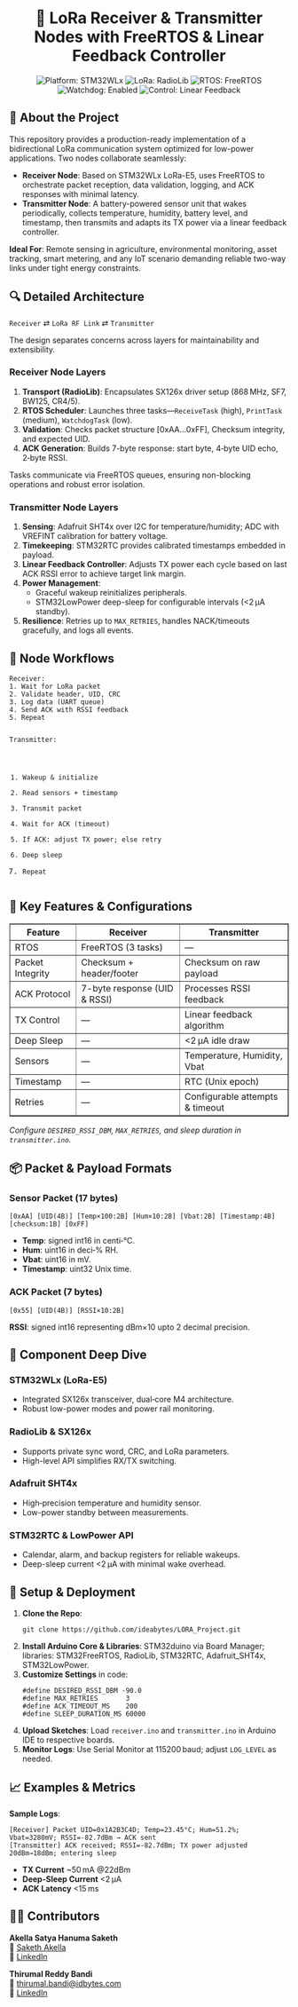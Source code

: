 <h1 align="center">📡 LoRa Receiver &amp; Transmitter Nodes with FreeRTOS &amp; Linear Feedback Controller</h1>
<p align="center">
  <img src="https://img.shields.io/badge/Platform-STM32WLx-blue" alt="Platform: STM32WLx" />
  <img src="https://img.shields.io/badge/LoRa-RadioLib-orange" alt="LoRa: RadioLib" />
  <img src="https://img.shields.io/badge/RTOS-FreeRTOS-green" alt="RTOS: FreeRTOS" />
  <img src="https://img.shields.io/badge/Watchdog-Enabled-critical" alt="Watchdog: Enabled" />
  <img src="https://img.shields.io/badge/Control-LinearFeedback-purple" alt="Control: Linear Feedback" />
</p>

<h2>📝 About the Project</h2>
<p>This repository provides a production-ready implementation of a bidirectional LoRa communication system optimized for low-power applications. Two nodes collaborate seamlessly:</p>
<ul>
  <li><strong>Receiver Node</strong>: Based on STM32WLx LoRa-E5, uses FreeRTOS to orchestrate packet reception, data validation, logging, and ACK responses with minimal latency.</li>
  <li><strong>Transmitter Node</strong>: A battery-powered sensor unit that wakes periodically, collects temperature, humidity, battery level, and timestamp, then transmits and adapts its TX power via a linear feedback controller.</li>
</ul>
<p><strong>Ideal For</strong>: Remote sensing in agriculture, environmental monitoring, asset tracking, smart metering, and any IoT scenario demanding reliable two-way links under tight energy constraints.</p>

<h2>🔍 Detailed Architecture</h2>
<p><code>Receiver</code> ⇄ <code>LoRa RF Link</code> ⇄ <code>Transmitter</code></p>
<p>The design separates concerns across layers for maintainability and extensibility.</p>

<h3>Receiver Node Layers</h3>
<ol>
  <li><strong>Transport (RadioLib)</strong>: Encapsulates SX126x driver setup (868 MHz, SF7, BW125, CR4/5).</li>
  <li><strong>RTOS Scheduler</strong>: Launches three tasks—<code>ReceiveTask</code> (high), <code>PrintTask</code> (medium), <code>WatchdogTask</code> (low).</li>
  <li><strong>Validation</strong>: Checks packet structure [0xAA…0xFF], Checksum integrity, and expected UID.</li>
  <li><strong>ACK Generation</strong>: Builds 7-byte response: start byte, 4‑byte UID echo, 2‑byte RSSI.</li>
</ol>
<p>Tasks communicate via FreeRTOS queues, ensuring non-blocking operations and robust error isolation.</p>

<h3>Transmitter Node Layers</h3>
<ol>
  <li><strong>Sensing</strong>: Adafruit SHT4x over I2C for temperature/humidity; ADC with VREFINT calibration for battery voltage.</li>
  <li><strong>Timekeeping</strong>: STM32RTC provides calibrated timestamps embedded in payload.</li>
  <li><strong>Linear Feedback Controller</strong>: Adjusts TX power each cycle based on last ACK RSSI error to achieve target link margin.</li>
  <li><strong>Power Management</strong>:
    <ul>
      <li>Graceful wakeup reinitializes peripherals.</li>
      <li>STM32LowPower deep-sleep for configurable intervals (<2 µA standby).</li>
    </ul>
  </li>
  <li><strong>Resilience</strong>: Retries up to <code>MAX_RETRIES</code>, handles NACK/timeouts gracefully, and logs all events.</li>
</ol>

<h2>🔄 Node Workflows</h2>
<pre><code>Receiver:
1. Wait for LoRa packet
2. Validate header, UID, CRC
3. Log data (UART queue)
4. Send ACK with RSSI feedback
5. Repeat

Transmitter:

1. Wakeup & initialize
2. Read sensors + timestamp
3. Transmit packet
4. Wait for ACK (timeout)
5. If ACK: adjust TX power; else retry
6. Deep sleep
7. Repeat
   </code></pre>

<h2>🔑 Key Features &amp; Configurations</h2>
<table border="1" cellspacing="0" cellpadding="8">
  <tr><th>Feature</th><th>Receiver</th><th>Transmitter</th></tr>
  <tr><td>RTOS</td><td>FreeRTOS (3 tasks)</td><td>—</td></tr>
  <tr><td>Packet Integrity</td><td>Checksum + header/footer</td><td>Checksum on raw payload</td></tr>
  <tr><td>ACK Protocol</td><td>7-byte response (UID &amp; RSSI)</td><td>Processes RSSI feedback</td></tr>
  <tr><td>TX Control</td><td>—</td><td>Linear feedback algorithm</td></tr>
  <tr><td>Deep Sleep</td><td>—</td><td>&lt;2 µA idle draw</td></tr>
  <tr><td>Sensors</td><td>—</td><td>Temperature, Humidity, Vbat</td></tr>
  <tr><td>Timestamp</td><td>—</td><td>RTC (Unix epoch)</td></tr>
  <tr><td>Retries</td><td>—</td><td>Configurable attempts &amp; timeout</td></tr>
</table>
<p><em>Configure <code>DESIRED_RSSI_DBM</code>, <code>MAX_RETRIES</code>, and sleep duration in <code>transmitter.ino</code>.</em></p>

<h2>📦 Packet &amp; Payload Formats</h2>
<h3>Sensor Packet (17 bytes)</h3>
<pre><code>[0xAA] [UID(4B)] [Temp×100:2B] [Hum×10:2B] [Vbat:2B] [Timestamp:4B] [checksum:1B] [0xFF]</code></pre>
<ul>
  <li><strong>Temp</strong>: signed int16 in centi‑°C.</li>
  <li><strong>Hum</strong>: uint16 in deci‑% RH.</li>
  <li><strong>Vbat</strong>: uint16 in mV.</li>
  <li><strong>Timestamp</strong>: uint32 Unix time.</li>
</ul>
<h3>ACK Packet (7 bytes)</h3>
<pre><code>[0x55] [UID(4B)] [RSSI×10:2B]</code></pre>
<p><strong>RSSI</strong>: signed int16 representing dBm×10 upto 2 decimal precision.</p>

<h2>🧩 Component Deep Dive</h2>
<h3>STM32WLx (LoRa-E5)</h3>
<ul>
  <li>Integrated SX126x transceiver, dual‑core M4 architecture.</li>
  <li>Robust low-power modes and power rail monitoring.</li>
</ul>
<h3>RadioLib &amp; SX126x</h3>
<ul>
  <li>Supports private sync word, CRC, and LoRa parameters.</li>
  <li>High-level API simplifies RX/TX switching.</li>
</ul>
<h3>Adafruit SHT4x</h3>
<ul>
  <li>High‑precision temperature and humidity sensor.</li>
  <li>Low-power standby between measurements.</li>
</ul>
<h3>STM32RTC &amp; LowPower API</h3>
<ul>
  <li>Calendar, alarm, and backup registers for reliable wakeups.</li>
  <li>Deep-sleep current <2 µA with minimal wake overhead.</li>
</ul>

<h2>🚀 Setup &amp; Deployment</h2>
<ol>
  <li><strong>Clone the Repo</strong>:
    <pre><code>git clone https://github.com/ideabytes/LORA_Project.git</code></pre>
  </li>
  <li><strong>Install Arduino Core &amp; Libraries</strong>: STM32duino via Board Manager; libraries: STM32FreeRTOS, RadioLib, STM32RTC, Adafruit_SHT4x, STM32LowPower.</li>
  <li><strong>Customize Settings</strong> in code:
    <pre><code>#define DESIRED_RSSI_DBM -90.0
#define MAX_RETRIES       3
#define ACK_TIMEOUT_MS    200
#define SLEEP_DURATION_MS 60000</code></pre>
  </li>
  <li><strong>Upload Sketches</strong>: Load <code>receiver.ino</code> and <code>transmitter.ino</code> in Arduino IDE to respective boards.</li>
  <li><strong>Monitor Logs</strong>: Use Serial Monitor at 115200 baud; adjust <code>LOG_LEVEL</code> as needed.</li>
</ol>

<h2>📈 Examples &amp; Metrics</h2>
<p><strong>Sample Logs</strong>:</p>
<pre><code>[Receiver] Packet UID=0x1A2B3C4D; Temp=23.45°C; Hum=51.2%; Vbat=3280mV; RSSI=-82.7dBm → ACK sent
[Transmitter] ACK received; RSSI=-82.7dBm; TX power adjusted 20dBm→18dBm; entering sleep
</code></pre>
<ul>
  <li><strong>TX Current</strong> ~50 mA @22dBm</li>
  <li><strong>Deep-Sleep Current</strong> &lt;2 µA</li>
  <li><strong>ACK Latency</strong> &lt;15 ms</li>
</ul>

<h2>👨‍💻 Contributors</h2>
<p>
  <strong>Akella Satya Hanuma Saketh</strong><br />
  📧 <a href="mailto:saketh.akella@idbytes.com">Saketh Akella</a><br />
  🔗 <a href="https://www.linkedin.com/in/saketh-akella-aa7886270/" target="_blank">LinkedIn</a>
</p>
<p>
  <strong>Thirumal Reddy Bandi</strong><br />
  📧 <a href="mailto:Bandi Thirumal Reddy">thirumal.bandi@idbytes.com</a><br />
  🔗 <a href="https://www.linkedin.com/in/thirumal-reddy-bandi-34a7a3250/" target="_blank">LinkedIn</a>
</p>
